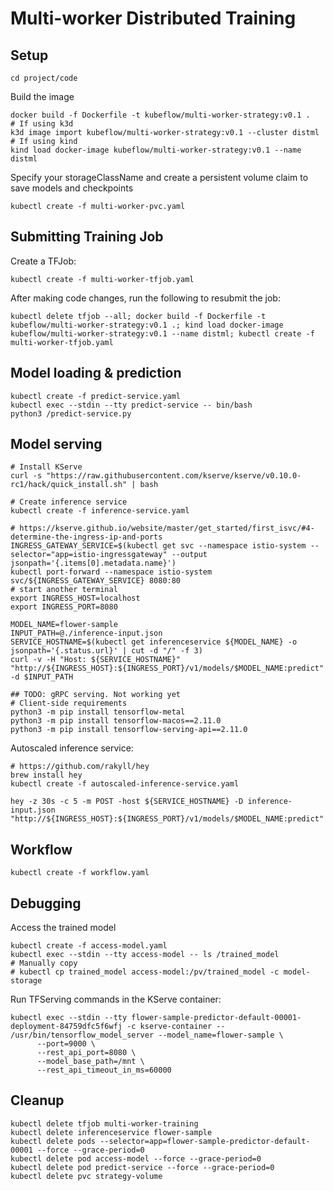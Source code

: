 # Multi-worker Distributed Training

## Setup

```
cd project/code
```

Build the image
```
docker build -f Dockerfile -t kubeflow/multi-worker-strategy:v0.1 .
# If using k3d
k3d image import kubeflow/multi-worker-strategy:v0.1 --cluster distml
# If using kind
kind load docker-image kubeflow/multi-worker-strategy:v0.1 --name distml
```

Specify your storageClassName and create a persistent volume claim to save 
models and checkpoints
```
kubectl create -f multi-worker-pvc.yaml
```

## Submitting Training Job

Create a TFJob:
```
kubectl create -f multi-worker-tfjob.yaml
```

After making code changes, run the following to resubmit the job:
```
kubectl delete tfjob --all; docker build -f Dockerfile -t kubeflow/multi-worker-strategy:v0.1 .; kind load docker-image kubeflow/multi-worker-strategy:v0.1 --name distml; kubectl create -f multi-worker-tfjob.yaml
```

## Model loading & prediction

```
kubectl create -f predict-service.yaml
kubectl exec --stdin --tty predict-service -- bin/bash
python3 /predict-service.py
```

## Model serving

```
# Install KServe
curl -s "https://raw.githubusercontent.com/kserve/kserve/v0.10.0-rc1/hack/quick_install.sh" | bash

# Create inference service
kubectl create -f inference-service.yaml

# https://kserve.github.io/website/master/get_started/first_isvc/#4-determine-the-ingress-ip-and-ports
INGRESS_GATEWAY_SERVICE=$(kubectl get svc --namespace istio-system --selector="app=istio-ingressgateway" --output jsonpath='{.items[0].metadata.name}')
kubectl port-forward --namespace istio-system svc/${INGRESS_GATEWAY_SERVICE} 8080:80
# start another terminal
export INGRESS_HOST=localhost
export INGRESS_PORT=8080

MODEL_NAME=flower-sample                                                                                                      
INPUT_PATH=@./inference-input.json
SERVICE_HOSTNAME=$(kubectl get inferenceservice ${MODEL_NAME} -o jsonpath='{.status.url}' | cut -d "/" -f 3)
curl -v -H "Host: ${SERVICE_HOSTNAME}" "http://${INGRESS_HOST}:${INGRESS_PORT}/v1/models/$MODEL_NAME:predict" -d $INPUT_PATH

## TODO: gRPC serving. Not working yet
# Client-side requirements
python3 -m pip install tensorflow-metal
python3 -m pip install tensorflow-macos==2.11.0
python3 -m pip install tensorflow-serving-api==2.11.0
```

Autoscaled inference service:
```
# https://github.com/rakyll/hey
brew install hey
kubectl create -f autoscaled-inference-service.yaml

hey -z 30s -c 5 -m POST -host ${SERVICE_HOSTNAME} -D inference-input.json "http://${INGRESS_HOST}:${INGRESS_PORT}/v1/models/$MODEL_NAME:predict"
```

## Workflow

```
kubectl create -f workflow.yaml
```

## Debugging

Access the trained model
```
kubectl create -f access-model.yaml 
kubectl exec --stdin --tty access-model -- ls /trained_model
# Manually copy
# kubectl cp trained_model access-model:/pv/trained_model -c model-storage
```

Run TFServing commands in the KServe container:
```
kubectl exec --stdin --tty flower-sample-predictor-default-00001-deployment-84759dfc5f6wfj -c kserve-container -- /usr/bin/tensorflow_model_server --model_name=flower-sample \
      --port=9000 \
      --rest_api_port=8080 \
      --model_base_path=/mnt \
      --rest_api_timeout_in_ms=60000
```

## Cleanup

```
kubectl delete tfjob multi-worker-training
kubectl delete inferenceservice flower-sample
kubectl delete pods --selector=app=flower-sample-predictor-default-00001 --force --grace-period=0
kubectl delete pod access-model --force --grace-period=0
kubectl delete pod predict-service --force --grace-period=0
kubectl delete pvc strategy-volume
```

